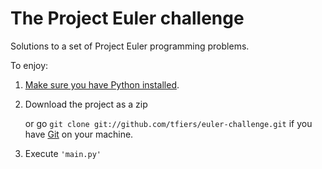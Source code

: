 The Project Euler challenge
===============

Solutions to a set of Project Euler programming problems.

To enjoy:

1. [Make sure you have Python installed](http://wiki.python.org/moin/BeginnersGuide/Download).
2. Download the project as a zip

   or go `git clone git://github.com/tfiers/euler-challenge.git` if you have [Git](http://git-scm.com/downloads) on your machine.
3. Execute `'main.py'`

